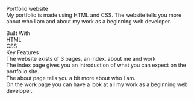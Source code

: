 Portfolio website <br>
My portfolio is made using HTML and CSS. The website tells you more about who I am and about my work as a beginning web developer.

Built With  <br>
HTML  <br>
CSS <br>
Key Features <br>
The website exists of 3 pages, an index, about me and work <br>
The index page gives you an introduction of what you can expect on the portfolio site. <br>
The about page tells you a bit more about who I am. <br>
On the work page you can have a look at all my work as a beginning web developer. <br>
